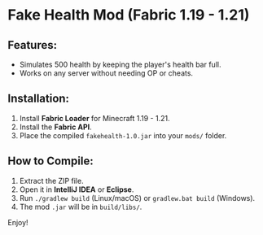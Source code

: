 # Fake Health Mod (Fabric 1.19 - 1.21)

## Features:
- Simulates 500 health by keeping the player's health bar full.
- Works on any server without needing OP or cheats.

## Installation:
1. Install **Fabric Loader** for Minecraft 1.19 - 1.21.
2. Install the **Fabric API**.
3. Place the compiled `fakehealth-1.0.jar` into your `mods/` folder.

## How to Compile:
1. Extract the ZIP file.
2. Open it in **IntelliJ IDEA** or **Eclipse**.
3. Run `./gradlew build` (Linux/macOS) or `gradlew.bat build` (Windows).
4. The mod `.jar` will be in `build/libs/`.

Enjoy!
